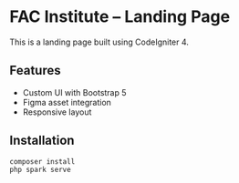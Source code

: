 # FAC Institute – Landing Page

This is a landing page built using CodeIgniter 4.

## Features
- Custom UI with Bootstrap 5
- Figma asset integration
- Responsive layout

## Installation
```bash
composer install
php spark serve
